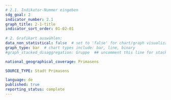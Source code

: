 ```yaml
---
# 2.1. Indikator-Nummer eingeben 
sdg_goal: 2 
indicator_number: 2.1
graph_title: 2-1-title
indicator_sort_order: 01-02-01
 
# 2. Grafikart auswählen: 
data_non_statistical: false  # set to 'false' for chart/graph visualization 
graph_type: bar  # chart types include: bar, line, binary 
#graph_stacked_disaggregation: Gruppe  ## uncomment this line for stacked bars. Replace 'Geschlecht' with the field of aggregation. 

national_geographical_coverage: Primasens

SOURCE_TYPE: Stadt Primasens

language: de   
published: true 
reporting_status: complete
---
```

